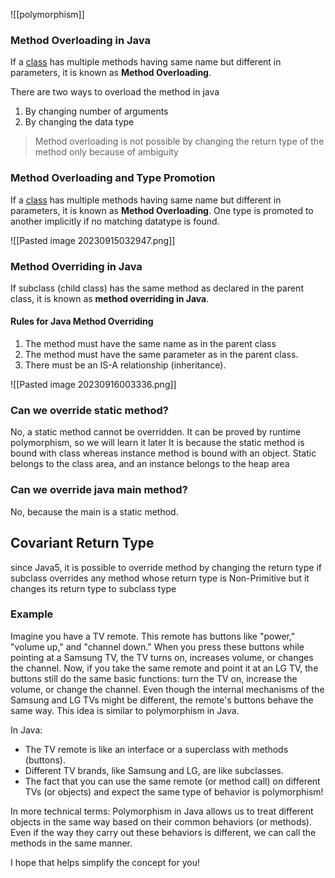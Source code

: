 
![[polymorphism]]

### Method Overloading in Java
If a [class](https://www.javatpoint.com/object-and-class-in-java) has multiple methods having same name but different in parameters, it is known as **Method Overloading**.

There are two ways to overload the method in java
1. By changing number of arguments
2. By changing the data type

>Method overloading is not possible by changing the return type of the method only because of ambiguity

### Method Overloading and Type Promotion
If a [class](https://www.javatpoint.com/object-and-class-in-java) has multiple methods having same name but different in parameters, it is known as **Method Overloading**.
One type is promoted to another implicitly if no matching datatype is found.

![[Pasted image 20230915032947.png]]
### Method Overriding in Java

If subclass (child class) has the same method as declared in the parent class, it is known as **method overriding in Java**.
#### Rules for Java Method Overriding

1. The method must have the same name as in the parent class
2. The method must have the same parameter as in the parent class.
3. There must be an IS-A relationship (inheritance).

![[Pasted image 20230916003336.png]]

### Can we override static method?

No, a static method cannot be overridden. It can be proved by runtime polymorphism, so we will learn it later
It is because the static method is bound with class whereas instance method is bound with an object. Static belongs to the class area, and an instance belongs to the heap area

### Can we override java main method?

No, because the main is a static method.

## Covariant Return Type

since Java5, it is possible to override method by changing the return type if subclass overrides any method whose return type is Non-Primitive but it changes its return type to subclass type


### Example 
Imagine you have a TV remote. This remote has buttons like "power," "volume up," and "channel down." When you press these buttons while pointing at a Samsung TV, the TV turns on, increases volume, or changes the channel. Now, if you take the same remote and point it at an LG TV, the buttons still do the same basic functions: turn the TV on, increase the volume, or change the channel. Even though the internal mechanisms of the Samsung and LG TVs might be different, the remote's buttons behave the same way. This idea is similar to polymorphism in Java.

In Java:

- The TV remote is like an interface or a superclass with methods (buttons).
- Different TV brands, like Samsung and LG, are like subclasses.
- The fact that you can use the same remote (or method call) on different TVs (or objects) and expect the same type of behavior is polymorphism!

In more technical terms: Polymorphism in Java allows us to treat different objects in the same way based on their common behaviors (or methods). Even if the way they carry out these behaviors is different, we can call the methods in the same manner.

I hope that helps simplify the concept for you!